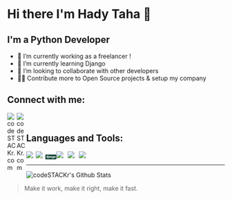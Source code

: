 # Hi there  I'm Hady Taha 👋


## I'm a Python Developer

- 🔭 I’m currently working as a freelancer !
- 🌱 I’m currently learning Django
- 👯 I’m looking to collaborate with other developers
- 🐱‍👓 Contribute more to Open Source projects & setup my company

## Connect with me:

[<img align="left" alt="codeSTACKr.com" width="22px" src="https://www.flaticon.com/svg/static/icons/svg/145/145812.svg"/>](https://twitter.com/HadyTaha77)
[<img align="left" alt="codeSTACKr.com" width="22px" src="https://www.flaticon.com/svg/static/icons/svg/2111/2111463.svg"/>](https://www.instagram.com/haditaha__/)</br>



## Languages and Tools:

<img align="left"  width="22px" src="https://www.flaticon.com/svg/static/icons/svg/919/919827.svg"/>
<img align="left"  width="22px" src="https://www.flaticon.com/svg/static/icons/svg/919/919826.svg"/>
<img align="left"  width="26px" src="https://github.com/devicons/devicon/blob/master/icons/django/django-original.svg" />
<img align="left"  width="26px" src="https://www.flaticon.com/svg/static/icons/svg/919/919852.svg" />
<img align="left"  width="26px" src="https://www.flaticon.com/svg/static/icons/svg/919/919836.svg" /> 
<img align="left"  width="26px" src="https://www.flaticon.com/svg/static/icons/svg/919/919847.svg" />

</br>
 
 ------

<img align="left" alt="codeSTACKr's Github Stats" src="https://github-readme-stats.vercel.app/api?username=Hady-Taha&show_icons=true&hide_border=true" />

</br>

>Make it work, make it right, make it fast. 
